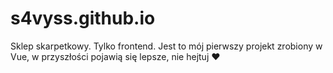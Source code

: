 # s4vyss.github.io

Sklep skarpetkowy. Tylko frontend. Jest to mój pierwszy projekt zrobiony w Vue, w przyszłości pojawią się lepsze, nie hejtuj ❤️
